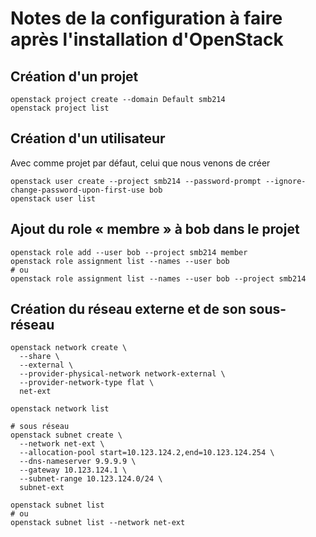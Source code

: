 Notes de la configuration à faire après l'installation d'OpenStack
==================================================================

## Création d'un projet

```
openstack project create --domain Default smb214
openstack project list
```

## Création d'un utilisateur

Avec comme projet par défaut, celui que nous venons de créer

```
openstack user create --project smb214 --password-prompt --ignore-change-password-upon-first-use bob
openstack user list
```

## Ajout du role « membre » à bob dans le projet

```
openstack role add --user bob --project smb214 member
openstack role assignment list --names --user bob
# ou
openstack role assignment list --names --user bob --project smb214
```

## Création du réseau externe et de son sous-réseau

```
openstack network create \
  --share \
  --external \
  --provider-physical-network network-external \
  --provider-network-type flat \
  net-ext

openstack network list

# sous réseau
openstack subnet create \
  --network net-ext \
  --allocation-pool start=10.123.124.2,end=10.123.124.254 \
  --dns-nameserver 9.9.9.9 \
  --gateway 10.123.124.1 \
  --subnet-range 10.123.124.0/24 \
  subnet-ext

openstack subnet list
# ou
openstack subnet list --network net-ext
```


